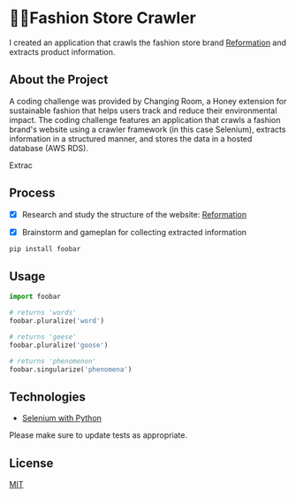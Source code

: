 # 👘👗Fashion Store Crawler

I created an application that crawls the fashion store brand [Reformation](https://reformation.com/) and extracts product information. 

## About the Project

A coding challenge was provided by Changing Room, a Honey extension for sustainable fashion that helps users track and reduce their environmental impact. The coding challenge features an application that crawls a fashion brand's website using a crawler framework (in this case Selenium), extracts information in a structured manner, and stores the data in a hosted database (AWS RDS).

Extrac

## Process
* [x] Research and study the structure of the website: [Reformation](https://reformation.com/)
* [x] Brainstorm and gameplan for collecting extracted information


```bash
pip install foobar
```

## Usage

```python
import foobar

# returns 'words'
foobar.pluralize('word')

# returns 'geese'
foobar.pluralize('goose')

# returns 'phenomenon'
foobar.singularize('phenomena')
```

## Technologies
* [Selenium with Python](https://selenium-python.readthedocs.io/ "Selenium with Python Docs")

Please make sure to update tests as appropriate.

## License
[MIT](https://choosealicense.com/licenses/mit/)
